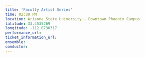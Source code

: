 ```yaml
---
title: 'Faculty Artist Series'
time: 02:30 PM
location: Arizona State University - Downtown Phoenix Campus
latitude: 33.4535269
longitude: -112.0730317
performance_url: 
ticket_information_url: 
ensemble: 
conductor: 
---
```

